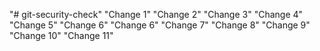 "# git-security-check" 
"Change 1" 
"Change 2" 
"Change 3" 
"Change 4" 
"Change 5" 
"Change 6" 
"Change 6" 
"Change 7" 
"Change 8" 
"Change 9" 
"Change 10" 
"Change 11"
